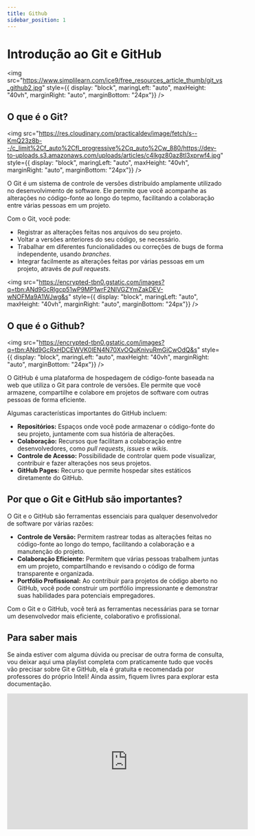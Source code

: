 ```yaml
---
title: Github
sidebar_position: 1
---
```


# Introdução ao Git e GitHub

<img src="https://www.simplilearn.com/ice9/free_resources_article_thumb/git_vs_github2.jpg" style={{ display: "block", maringLeft: "auto", maxHeight: "40vh", marginRight: "auto", marginBottom: "24px"}} />

## O que é o Git?

<img src="https://res.cloudinary.com/practicaldev/image/fetch/s--KmQ23z8b--/c_limit%2Cf_auto%2Cfl_progressive%2Cq_auto%2Cw_880/https://dev-to-uploads.s3.amazonaws.com/uploads/articles/c4lkgz80az8tl3xprwf4.jpg" style={{ display: "block", maringLeft: "auto", maxHeight: "40vh", marginRight: "auto", marginBottom: "24px"}} />

O Git é um sistema de controle de versões distribuído amplamente utilizado no desenvolvimento de software. Ele permite que você acompanhe as alterações no código-fonte ao longo do tepmo, facilitando a colaboração entre várias pessoas em um projeto.

Com o Git, você pode:

- Registrar as alterações feitas nos arquivos do seu projeto.
- Voltar a versões anteriores do seu código, se necessário.
- Trabalhar em diferentes funcionalidades ou correções de bugs de forma independente, usando *branches*.
- Integrar facilmente as alterações feitas por várias pessoas em um projeto, através de *pull requests*.

<img src="https://encrypted-tbn0.gstatic.com/images?q=tbn:ANd9GcRlgcp51wP9MP1wrF2NIVGZYmZakDEV-wNOFMa9A1WJwg&s" style={{ display: "block", maringLeft: "auto", maxHeight: "40vh", marginRight: "auto", marginBottom: "24px"}} />

## O que é o Github?

<img src="https://encrypted-tbn0.gstatic.com/images?q=tbn:ANd9GcRxHDCEWVK0lEN4N70XvOQuKnivuRmGiCwOdQ&s" style={{ display: "block", maringLeft: "auto", maxHeight: "40vh", marginRight: "auto", marginBottom: "24px"}} />

O GitHub é uma plataforma de hospedagem de código-fonte baseada na web que utiliza o Git para controle de versões. Ele permite que você armazene, compartilhe e colabore em projetos de software com outras pessoas de forma eficiente.

Algumas características importantes do GitHub incluem:

- **Repositórios:** Espaços onde você pode armazenar o código-fonte do seu projeto, juntamente com sua história de alterações.
- **Colaboração:** Recursos que facilitam a colaboração entre desenvolvedores, como *pull requests*, *issues* e *wikis*.
- **Controle de Acesso:** Possibilidade de controlar quem pode visualizar, contribuir e fazer alterações nos seus projetos.
- **GitHub Pages:** Recurso que permite hospedar sites estáticos diretamente do GitHub.

## Por que o Git e GitHub são importantes?

O Git e o GitHub são ferramentas essenciais para qualquer desenvolvedor de software por várias razões:

- **Controle de Versão:** Permitem rastrear todas as alterações feitas no código-fonte ao longo do tempo, facilitando a colaboração e a manutenção do projeto.
- **Colaboração Eficiente:** Permitem que várias pessoas trabalhem juntas em um projeto, compartilhando e revisando o código de forma transparente e organizada.
- **Portfólio Profissional:** Ao contribuir para projetos de código aberto no GitHub, você pode construir um portfólio impressionante e demonstrar suas habilidades para potenciais empregadores.

Com o Git e o GitHub, você terá as ferramentas necessárias para se tornar um desenvolvedor mais eficiente, colaborativo e profissional.

## Para saber mais

Se ainda estiver com alguma dúvida ou precisar de outra forma de consulta, vou deixar aqui uma playlist completa com praticamente tudo que vocês vão precisar sobre Git e GitHub, ela é gratuita e recomendada por professores do próprio Inteli! Ainda assim, fiquem livres para explorar esta documentação.

<iframe width="560" height="315" src="https://www.youtube.com/embed/xEKo29OWILE?si=KLy_6IvK1U6Cd-Cj" title="YouTube video player" frameborder="0" allow="accelerometer; autoplay; clipboard-write; encrypted-media; gyroscope; picture-in-picture; web-share" referrerpolicy="strict-origin-when-cross-origin" allowfullscreen style={{display: 'block', marginLeft: 'auto', maxHeight: '80vh', marginRight: 'auto', marginBottom: '16px'}} ></iframe>
